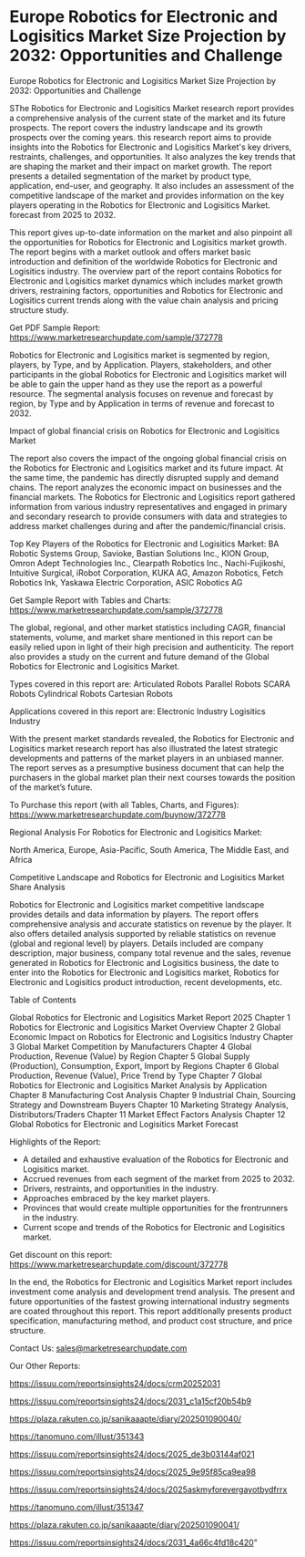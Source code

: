 # Europe Robotics for Electronic and Logisitics Market Size Projection by 2032: Opportunities and Challenge
 Europe Robotics for Electronic and Logisitics Market Size Projection by 2032: Opportunities and Challenge

SThe Robotics for Electronic and Logisitics Market research report provides a comprehensive analysis of the current state of the market and its future prospects. The report covers the industry landscape and its growth prospects over the coming years. this research report aims to provide insights into the Robotics for Electronic and Logisitics Market's key drivers, restraints, challenges, and opportunities. It also analyzes the key trends that are shaping the market and their impact on market growth. The report presents a detailed segmentation of the market by product type, application, end-user, and geography. It also includes an assessment of the competitive landscape of the market and provides information on the key players operating in the Robotics for Electronic and Logisitics Market. forecast from 2025 to 2032.

This report gives up-to-date information on the market and also pinpoint all the opportunities for Robotics for Electronic and Logisitics market growth. The report begins with a market outlook and offers market basic introduction and definition of the worldwide Robotics for Electronic and Logisitics industry. The overview part of the report contains Robotics for Electronic and Logisitics market dynamics which includes market growth drivers, restraining factors, opportunities and Robotics for Electronic and Logisitics current trends along with the value chain analysis and pricing structure study.

Get PDF Sample Report: https://www.marketresearchupdate.com/sample/372778

Robotics for Electronic and Logisitics market is segmented by region, players, by Type, and by Application. Players, stakeholders, and other participants in the global Robotics for Electronic and Logisitics market will be able to gain the upper hand as they use the report as a powerful resource. The segmental analysis focuses on revenue and forecast by region, by Type and by Application in terms of revenue and forecast to 2032.

Impact of global financial crisis on Robotics for Electronic and Logisitics Market

The report also covers the impact of the ongoing global financial crisis on the Robotics for Electronic and Logisitics market and its future impact. At the same time, the pandemic has directly disrupted supply and demand chains. The report analyzes the economic impact on businesses and the financial markets. The Robotics for Electronic and Logisitics report gathered information from various industry representatives and engaged in primary and secondary research to provide consumers with data and strategies to address market challenges during and after the pandemic/financial crisis.

Top Key Players of the Robotics for Electronic and Logisitics Market:
BA Robotic Systems Group, Savioke, Bastian Solutions Inc., KION Group, Omron Adept Technologies Inc., Clearpath Robotics Inc., Nachi-Fujikoshi, Intuitive Surgical, iRobot Corporation, KUKA AG, Amazon Robotics, Fetch Robotics Ink, Yaskawa Electric Corporation, ASIC Robotics AG


Get Sample Report with Tables and Charts: https://www.marketresearchupdate.com/sample/372778

The global, regional, and other market statistics including CAGR, financial statements, volume, and market share mentioned in this report can be easily relied upon in light of their high precision and authenticity. The report also provides a study on the current and future demand of the Global Robotics for Electronic and Logisitics Market.

Types covered in this report are:
Articulated Robots
Parallel Robots
SCARA Robots
Cylindrical Robots
Cartesian Robots


Applications covered in this report are:
Electronic Industry
Logisitics Industry


With the present market standards revealed, the Robotics for Electronic and Logisitics market research report has also illustrated the latest strategic developments and patterns of the market players in an unbiased manner. The report serves as a presumptive business document that can help the purchasers in the global market plan their next courses towards the position of the market’s future.

To Purchase this report (with all Tables, Charts, and Figures): https://www.marketresearchupdate.com/buynow/372778

Regional Analysis For Robotics for Electronic and Logisitics Market:

North America, Europe, Asia-Pacific, South America, The Middle East, and Africa

Competitive Landscape and Robotics for Electronic and Logisitics Market Share Analysis

Robotics for Electronic and Logisitics market competitive landscape provides details and data information by players. The report offers comprehensive analysis and accurate statistics on revenue by the player. It also offers detailed analysis supported by reliable statistics on revenue (global and regional level) by players. Details included are company description, major business, company total revenue and the sales, revenue generated in Robotics for Electronic and Logisitics business, the date to enter into the Robotics for Electronic and Logisitics market, Robotics for Electronic and Logisitics product introduction, recent developments, etc.

Table of Contents

Global Robotics for Electronic and Logisitics Market Report 2025
Chapter 1 Robotics for Electronic and Logisitics Market Overview
Chapter 2 Global Economic Impact on Robotics for Electronic and Logisitics Industry
Chapter 3 Global Market Competition by Manufacturers
Chapter 4 Global Production, Revenue (Value) by Region
Chapter 5 Global Supply (Production), Consumption, Export, Import by Regions
Chapter 6 Global Production, Revenue (Value), Price Trend by Type
Chapter 7 Global Robotics for Electronic and Logisitics Market Analysis by Application
Chapter 8 Manufacturing Cost Analysis
Chapter 9 Industrial Chain, Sourcing Strategy and Downstream Buyers
Chapter 10 Marketing Strategy Analysis, Distributors/Traders
Chapter 11 Market Effect Factors Analysis
Chapter 12 Global Robotics for Electronic and Logisitics Market Forecast

Highlights of the Report:

- A detailed and exhaustive evaluation of the Robotics for Electronic and Logisitics market.
- Accrued revenues from each segment of the market from 2025 to 2032.
- Drivers, restraints, and opportunities in the industry.
- Approaches embraced by the key market players.
- Provinces that would create multiple opportunities for the frontrunners in the industry.
- Current scope and trends of the Robotics for Electronic and Logisitics market.

Get discount on this report: https://www.marketresearchupdate.com/discount/372778

In the end, the Robotics for Electronic and Logisitics Market report includes investment come analysis and development trend analysis. The present and future opportunities of the fastest growing international industry segments are coated throughout this report. This report additionally presents product specification, manufacturing method, and product cost structure, and price structure.

Contact Us:
sales@marketresearchupdate.com

Our Other Reports:

https://issuu.com/reportsinsights24/docs/crm20252031

https://issuu.com/reportsinsights24/docs/2031_c1a15cf20b54b9

https://plaza.rakuten.co.jp/sanikaaapte/diary/202501090040/

https://tanomuno.com/illust/351343

https://issuu.com/reportsinsights24/docs/2025_de3b03144af021

https://issuu.com/reportsinsights24/docs/2025_9e95f85ca9ea98

https://issuu.com/reportsinsights24/docs/2025askmyforevergayotbydfrrx

https://tanomuno.com/illust/351347

https://plaza.rakuten.co.jp/sanikaaapte/diary/202501090041/

https://issuu.com/reportsinsights24/docs/2031_4a66c4fd18c420"

